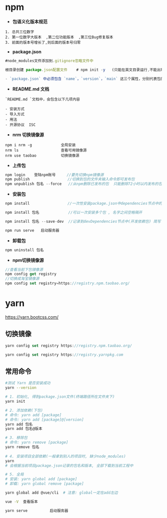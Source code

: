 # npm

- **包语义化版本规范**

```
1. 总共三位数字
2. 第一位数字大版本  ,第二位功能版本  ,第三位Bug修复版本
3. 前面的版本号增长了,则后面的版本号归零
```

- **package.json**

```js
#node_modules文件添加到.gitignore忽略文件中

根目录创建 package.json配置文件    # npm init -y   (只能在英文目录运行,不能出现空格)

- `package.json` 中必须包含 `name`，`version`，`main` 这三个属性，分别代表包的名字、版本号、包的入口

```

- **README.md 文档**

```
`README.md `文档中，会包含以下几项内容

- 安装方式
- 导入方式
- 用法
- 开源协议  ISC
```



- **nrm 切换镜像源**

```
npm i nrm -g             全局安装 
nrm ls                   查看可用镜像源  
nrm use taobao           切换镜像源 
```

- **上传包**

```js
npm login    登陆npm账号     //要先切换npm镜像源
npm publish                 //切换到包的文件夹输入命令即可发布包
npm unpublish 包名 --force   //从npm删除已发布的包  只能删除72小时以内发布的包
```

- **安装包**

```js
npm install                 //一次性安装package.json中dependencies节点中的所有包

npm install 包名             //可以一次安装多个包 , 名字之间空格隔开

npm install 包名 --save-dev  //记录到devDependencies节点中(开发依赖包) 简写 npm i 包名 -D

npm run serve   启动服务器
```

- **卸载包**

```js
npm uninstall 包名      
```

- **npm切换镜像源**

```js
//查看当前下包镜像源
npm config get registry
//切换成淘宝镜像源
npm config set registry=https://registry.npm.taobao.org/
```

# yarn

https://yarn.bootcss.com/

## 切换镜像

```js
yarn config set registry https://registry.npm.taobao.org/

yarn config set registry https://registry.yarnpkg.com
```

## 常用命令

```bash
#测试 Yarn 是否安装成功
yarn --version

# 1. 初始化, 得到package.json文件(终端路径所在文件夹下)
yarn init

# 2. 添加依赖(下包)
# 命令: yarn add [package]
# 命令: yarn add [package]@[version]
yarn add 包名
yarn add 包名@版本

# 3. 移除包
# 命令: yarn remove [package]
yarn remove 包名
             
# 4. 安装项目全部依赖(一般拿到别人的项目时, 缺少node_modules)          
yarn
# 会根据当前项目package.json记录的包名和版本, 全部下载到当前工程中

# 5. 全局
# 安装: yarn global add [package]
# 卸载: yarn global remove [package]

yarn global add @vue/cli  # 注意: global一定在add左边

vue -V  查看版本

yarn serve          启动服务器
```

